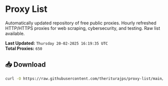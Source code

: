 # Proxy List

Automatically updated repository of free public proxies. Hourly refreshed HTTP/HTTPS proxies for web scraping, cybersecurity, and testing. Raw list available.

**Last Updated:** `Thursday 20-02-2025 16:19:35 UTC`  
**Total Proxies:** `650`

## 📥 Download
```bash
curl -O https://raw.githubusercontent.com/theriturajps/proxy-list/main/proxies.txt
